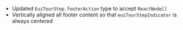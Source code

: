- Updated `EuiTourStep.footerAction` type to accept `ReactNode[]`
- Vertically aligned all footer content so that `euiTourStepIndicator` is always centered
